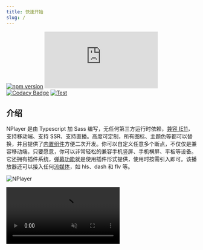 ```yaml
---
title: 快速开始
slug: /
---
```


[![npm version](https://img.shields.io/npm/v/nplayer?logo=npm)](https://github.com/woopen/nplayer) 
[![gzip size](https://badge-size.herokuapp.com/woopen/nplayer/main/packages/nplayer/dist/index.min.js?compression=gzip)](https:/unpkg.com/nplayer/dist/index.min.js) 
[![Codacy Badge](https://app.codacy.com/project/badge/Grade/08e3f1086b5748aaa745ca655ecd1c6a)](https://www.codacy.com/gh/woopen/nplayer/dashboard?utm_source=github.com&amp;utm_medium=referral&amp;utm_content=woopen/nplayer&amp;utm_campaign=Badge_Grade) 
[![Test](https://github.com/woopen/nplayer/actions/workflows/test.yml/badge.svg?branch=main)](https://github.com/woopen/nplayer/actions/workflows/test.yml) 

## 介绍

NPlayer 是由 Typescript 加 Sass 编写，无任何第三方运行时依赖，[兼容 IE11](ie11.md)，支持移动端、支持 SSR、支持直播。高度可定制，所有图标、主题色等都可以替换，并且提供了[内置组件](api/components.md)方便二次开发。你可以自定义任意多个断点，不仅仅是兼容移动端，只要愿意，你可以非常轻松的兼容手机竖屏、手机横屏、平板等设备。它还拥有插件系统，[弹幕功能](ecosystem/danmaku.md)就是使用插件形式提供，使用时按需引入即可。该播放器还可以接入任何[流媒体](streaming.md)，如 hls、dash 和 flv 等。

![NPlayer](/img/preview.jpg)

<video src="/img/nplayer.mp4" muted autoPlay preload="auto" loop />

## 安装

```bash
npm i -S nplayer
```

详细内容请查看[安装章节](installation.md)。

## 开始使用

```js
import Player from 'nplayer'

const player = new NPlayer({
  src: 'https://v-cdn.zjol.com.cn/280443.mp4'
})

// player.mount('#app') 还可以通过选择字符串自动找到相应的 DOM 元素
player.mount(document.body)
```

首先我们导入 `Player`，然后创建一个播放器实例，并传入视频的地址，然后调用 `mount` 方法将它挂载到 `body` 元素中。

```js
import Player from 'nplayer'

const video = document.createElement('video')
video.src = 'https://v-cdn.zjol.com.cn/280443.mp4'
const player = new Player({ video, videoProps: { autoplay: 'true' } })

player.mount(document.body)
```

我们还可以通过 `video` 参数，自己提供 `video` 元素，而不是让 `NPlayer` 自己创建。还可以通过 `videoProps` 给 `video` 元素设置属性。更多参数请查看[参数章节](api/config.md) 

`mount` 方法可以将播放器挂载到指定 DOM 元素中，它接收一个参数，可以是一个字符串或一个 DOM 元素。当是字符串时，将会自动查找相应的 DOM 元素。

## Video Source

除了设置 video 元素的 `src` 参数，还可以添加 [Source DOM 元素](https://developer.mozilla.org/zh-CN/docs/Web/HTML/Element/source)。

```js
new Player({ video, videoSources: [{ src: 'video.webm', type: 'video/webm' }] })
```

最终生成 DOM 结构如下。

```html
<video class="nplayer_video" crossorigin="anonymous" preload="auto" playsinline="true">
  <source src="video.webm" type="video/webm">
</video>
```

其中 `crossorigin`、`preload` 和 `playsinline` 是默认的 `videoProps`。

一个 Source 参数签名如下。

```typescript
interface VideoSource {
  media?: string;
  sizes?: string;
  src?: string;
  srcset?: string;
  type?: string;
}
```

## 属性和方法

Player 上有很多方式访问到自己。

```js
import Player from 'nplayer'

const player =  new Player()
console.log(player.Player === Player) // true
console.log(Player.Player === Player) // true
```

Player 有 `Player` 静态属性可以访问到自己。并且 Player 的实例的原型上也有 `Player` 属性可以访问自身。`Player` 上有很多静态属性，如果你只访问得到 Player 实例时，你也可以通过 `Player` 属性访问这些静态属性。

```js
const Plugin = {
  apply(player) {
    console.log(player.Player.components) 
    console.log(player.Player.EVENT)
    console.log(player.EVENT) // EVENT 也在原型上
    // ...
  }
}
```

自定义插件中只能访问到 Player 实例，这时你就可以通过 `Player` 属性访问静态属性。具体属性，请参考[属性章节](api/attrs.md)。

Player 实例上有很多属性和方法，比如 `player.fullscreen` 是 `Fullscreen` 对象，通过它你可以手动进入和退出全屏，`player.playing` 属性来判断当前时候在播放等等。

你可以通过查看[API 部分](api/attrs.md) 了解全部属性和方法。

## 事件

`player` 对象有下面 5 个事件相关的方法。

| 方法 | 描述 |
| --- | --- |
| on(evt: string, fn: Function) | 监听事件 |
| once(event: string, fn: Function) | 监听事件，但是只调用一次回调函数 |
| emit(evt: string, ...args: any[]) | 触发事件 |
| off(evt: string, fn?: Function) | 解除事件监听 |
| removeAllListeners(evt?: string) | 移除所有事件监听 |

你可以使用这些方法监听内置事件或触发自定义事件。

NPlayer 事件名是大驼峰形式的字符串。

```js
import Player, { EVENT } form 'nplayer'

const player = new Player()

console.log(EVENT.CONTROL_SHOW)
console.log(Player.EVENT.CONTROL_SHOW)
console.log(player.EVENT.CONTROL_SHOW)
console.log('ControlShow')
```

上面打印都是相同的字符串。

详情请查看[事件章节](api/events.md)。

## 播放器尺寸变化

默认情况下当浏览器尺寸变化或者播放器容器尺寸变化时，播放器及其内部组件会自动调节自身尺寸。

你可以通过 `player` 对象上的 `rect` 属性获取播放器的宽高和坐标（内部是使用 `getBoundingClientRect` API）。

```js
import Player from 'player'

const player = new Player()
console.log(player.rect.width)
console.log(player.rect.height)
console.log(player.rect.x)
console.log(player.rect.y)
```

你可以监听 `UpdateSize` 事件来响应播放器尺寸变化。

:::caution

NPlayer 监听自身尺寸变化使用了 `ResizeObserver` api。如果你的目标浏览器不支持 `ResizeObserver`。当时播放器尺寸变化时，请手动触发 `UpdateSize`，`player.emit('UpdateSize')` 或者在 NPlayer 之前引入 `ResizeObserver` 的 polyfill。

:::

## 销毁

`player` 及其中组件都实现了 `Disposable` 接口，也就是拥有 `dispose` 方法，调用该方法将会销毁该对象。

```js
const player = new Player()
player.mount(document.body)
setTimeout(() => player.dispose(), 3000)
// 3 秒后销毁 player
```

## 多层级

NPlayer 由 6 个不同功能的层级组成，每个层级有自己的 `z-index`。

| 层级 | z-indx | 描述 |
| --- | --- | --- |
| video 视频元素 | - | 视频元素没有设置 z-index |
| control 控制条 | 10 | 视频底部控制条 |
| poster 海报 | 20 | 视频海报 |
| loading 加载中 | 30 | 视频加载时出现的加载中元素 |
| contextmenu 右键菜单 | 40 | NPlayer 右键菜单 |
| toast 提示框 | 50 | 提示框 |

`z-index` 高的组件会覆盖低的组件。当要实现自己组件时可以参考上表中的 `z-index`，将它放入合适层级。如，弹幕插件默认层级 `z-index` 是 5，那它将出现在 control 下方，video 元素上方。

## 响应式布局

NPlayer 一共有三个控制条，底部两个，顶部一个。

![NPlayer control](/img/control.jpg)

为了看清 3 个控制条，这里再给每个控制条加了个背景色，默认是没有的。

```js
new Player({
  controls: [
    ['play', 'volume', 'time', 'spacer', 'web-fullscreen', 'fullscreen'],
    ['progress'],
    ['spacer', 'settings']
  ]
}).mount(document.body)
```

这个布局是通过 `controls` 参数配置的。它是一个二维数组，下标 `0` 和 `1` 是下方的两个控制条，`2` 是顶部的控制条。

详情请查看[控制条章节](control.md)。

NPlayer 还提供了两套交互，触屏交互和键鼠交互，详情请查看[响应式/多设备章节](responsive.md)。

## 更新配置

NPlayer 几乎所有部分都可以配置。

- 配置主题，请参考 [主题章节](theme.md)。
- 添加、移除控制条项目或改变顺序，请参考 [控制条章节](control.md)。
- 添加、移除控制条设置项目或改变顺序，请参考 [设置菜单章节](settings.md)。
- 添加、移除右键菜单项目或改变顺序，请参考 [右键章节](contextmenu.md)。
- 更多请直接的点击侧边栏对应章节。

当你实例一个 `player` 对象后，想修改它的配置，可以使用 `updateOptions(新的配置)` 方法。

```js
player.updateOptions({
  poster: 'new_url',
  thumbnail: {
    images: ['new_url']
  }
})
```

上面这个例子是使用它来更新海报和预览缩略图。

你还可以监听 `UpdateOptions` 事件来做出变更，如，在自定义插件中可以这样。

```js
const Plugin = {
  apply(player) {
    player.on('UpdateOptions', () => this.update(player.opts))
  }
}
```

但并不是所有配置项都会做出对应修改，`settings`、`contextMenus` 和 `controls` 变化并不会做出对应修改。

如果你想更新控制条，可以使用 `updateControlItems` 方法。详情请查看[控制条章节](control.md)。

```js
player.updateControlItems(['spacer', 'settings'], 2)
```

## Toast

如果你想给弹出一个提示时，可以使用 `player.toast`。

```js
const player = new Player()
player.toast.show('提示~', 'left-top', 1000)
```

在播放器左上方弹出一个显示 1 秒的提示。Toast 详情请查看 API 部分文档。

## 内置组件

Player 提供了一些内置组件来方便二次开发和统一交互。比如控制条项目的 `Tooltip` 组件，进度条 `Slider` 组件，`Checkout` 选择框组件等等。

请查看[内置组件章节](api/components.md) 了解更多。

## 问题 & 新功能

如果你遇到 BUG 或者是想要新功能，欢迎提交 [issue](https://github.com/woopen/nplayer/issues/new/choose)。

## 推荐文章

- [NPlayer 支持任何流媒体和 B 站弹幕体验的视频播放器](https://juejin.cn/post/6953803485636722702)
- [从零开发弹幕视频播放器1](https://juejin.cn/post/6953429334937829384)
- [流媒体视频基础 MSE 入门 & FFmpeg 制作视频预览缩略图和 fmp4](https://juejin.cn/post/6953777965838630926)
- [原来爱优腾等视频网站都是用这个来播放流媒体的](https://juejin.cn/post/6954761121727250439)
- [如何保护会员或付费视频？优酷是怎么做的？ - HLS 流媒体加密](https://juejin.cn/post/6955287754670342174)
